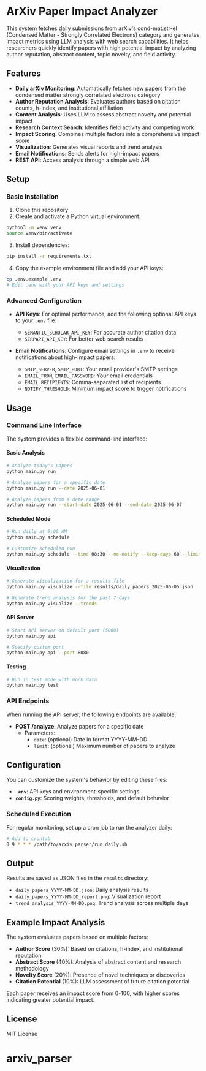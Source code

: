 # ArXiv Paper Impact Analyzer

This system fetches daily submissions from arXiv's cond-mat.str-el (Condensed Matter - Strongly Correlated Electrons) category and generates impact metrics using LLM analysis with web search capabilities. It helps researchers quickly identify papers with high potential impact by analyzing author reputation, abstract content, topic novelty, and field activity.

## Features

- **Daily arXiv Monitoring**: Automatically fetches new papers from the condensed matter strongly correlated electrons category
- **Author Reputation Analysis**: Evaluates authors based on citation counts, h-index, and institutional affiliation
- **Content Analysis**: Uses LLM to assess abstract novelty and potential impact
- **Research Context Search**: Identifies field activity and competing work
- **Impact Scoring**: Combines multiple factors into a comprehensive impact score
- **Visualization**: Generates visual reports and trend analysis
- **Email Notifications**: Sends alerts for high-impact papers
- **REST API**: Access analysis through a simple web API

## Setup

### Basic Installation

1. Clone this repository
2. Create and activate a Python virtual environment:
```bash
python3 -m venv venv
source venv/bin/activate
```

3. Install dependencies:
```bash
pip install -r requirements.txt
```

4. Copy the example environment file and add your API keys:
```bash
cp .env.example .env
# Edit .env with your API keys and settings
```

### Advanced Configuration

- **API Keys**: For optimal performance, add the following optional API keys to your `.env` file:
  - `SEMANTIC_SCHOLAR_API_KEY`: For accurate author citation data
  - `SERPAPI_API_KEY`: For better web search results
  
- **Email Notifications**: Configure email settings in `.env` to receive notifications about high-impact papers:
  - `SMTP_SERVER`, `SMTP_PORT`: Your email provider's SMTP settings
  - `EMAIL_FROM`, `EMAIL_PASSWORD`: Your email credentials
  - `EMAIL_RECIPIENTS`: Comma-separated list of recipients
  - `NOTIFY_THRESHOLD`: Minimum impact score to trigger notifications

## Usage

### Command Line Interface

The system provides a flexible command-line interface:

#### Basic Analysis

```bash
# Analyze today's papers
python main.py run

# Analyze papers for a specific date
python main.py run --date 2025-06-01

# Analyze papers from a date range
python main.py run --start-date 2025-06-01 --end-date 2025-06-07
```

#### Scheduled Mode

```bash
# Run daily at 9:00 AM
python main.py schedule

# Customize scheduled run
python main.py schedule --time 08:30 --no-notify --keep-days 60 --limit 10
```

#### Visualization

```bash
# Generate visualization for a results file
python main.py visualize --file results/daily_papers_2025-06-05.json

# Generate trend analysis for the past 7 days
python main.py visualize --trends
```

#### API Server

```bash
# Start API server on default port (5000)
python main.py api

# Specify custom port
python main.py api --port 8080
```

#### Testing

```bash
# Run in test mode with mock data
python main.py test
```

### API Endpoints

When running the API server, the following endpoints are available:

- **POST /analyze**: Analyze papers for a specific date
  - Parameters:
    - `date`: (optional) Date in format YYYY-MM-DD
    - `limit`: (optional) Maximum number of papers to analyze

## Configuration

You can customize the system's behavior by editing these files:

- **`.env`**: API keys and environment-specific settings
- **`config.py`**: Scoring weights, thresholds, and default behavior

### Scheduled Execution

For regular monitoring, set up a cron job to run the analyzer daily:

```bash
# Add to crontab
0 9 * * * /path/to/arxiv_parser/run_daily.sh
```

## Output

Results are saved as JSON files in the `results` directory:
- `daily_papers_YYYY-MM-DD.json`: Daily analysis results
- `daily_papers_YYYY-MM-DD_report.png`: Visualization report
- `trend_analysis_YYYY-MM-DD.png`: Trend analysis across multiple days

## Example Impact Analysis

The system evaluates papers based on multiple factors:

- **Author Score** (30%): Based on citations, h-index, and institutional reputation
- **Abstract Score** (40%): Analysis of abstract content and research methodology
- **Novelty Score** (20%): Presence of novel techniques or discoveries
- **Citation Potential** (10%): LLM assessment of future citation potential

Each paper receives an impact score from 0-100, with higher scores indicating greater potential impact.

## License

MIT License
# arxiv_parser
